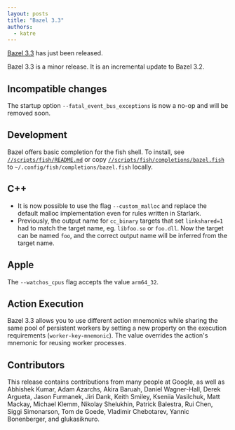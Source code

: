 ```yaml
---
layout: posts
title: "Bazel 3.3"
authors:
  - katre
---
```


[Bazel 3.3](https://github.com/bazelbuild/bazel/releases/tag/3.3.0) has just been released.

Bazel 3.3 is a minor release. It is an incremental update to Bazel 3.2.

## Incompatible changes

The startup option `--fatal_event_bus_exceptions` is now a no-op and will be removed soon.

## Development

Bazel offers basic completion for the fish shell. To install, see [`//scripts/fish/README.md`](https://github.com/bazelbuild/bazel/blob/master/scripts/fish/README.md) or copy [`//scripts/fish/completions/bazel.fish`](https://github.com/bazelbuild/bazel/blob/master/scripts/fish/completions/bazel.fish) to `~/.config/fish/completions/bazel.fish` locally.

## C++

+   It is now possible to use the flag `--custom_malloc` and replace the default malloc implementation even for rules written in Starlark.
+   Previously, the output name for `cc_binary` targets that set `linkshared=1` had to match the target name, eg. `libfoo.so` or `foo.dll`. Now the target can be named `foo`, and the correct output name will be inferred from the target name.

## Apple

The `--watchos_cpus` flag accepts the value `arm64_32`.

## Action Execution

Bazel 3.3 allows you to use different action mnemonics while sharing the same pool of persistent workers by setting a new property on the execution requirements (`worker-key-mnemonic`). The value overrides the action's mnemonic for reusing worker processes.

## Contributors

This release contains contributions from many people at Google, as well as Abhishek Kumar, Adam Azarchs, Akira Baruah, Daniel Wagner-Hall, Derek Argueta, Jason Furmanek, Jiri Dank, Keith Smiley, Kseniia Vasilchuk, Matt Mackay, Michael Klemm, Nikolay Shelukhin, Patrick Balestra, Rui Chen, Siggi Simonarson, Tom de Goede, Vladimir Chebotarev, Yannic Bonenberger, and glukasiknuro.
